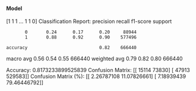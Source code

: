 #### Model
[1 1 1 ... 1 1 0]
Classification Report:
              precision    recall  f1-score   support

           0       0.24      0.17      0.20     88944
           1       0.88      0.92      0.90    577496

    accuracy                           0.82    666440
   macro avg       0.56      0.54      0.55    666440
weighted avg       0.79      0.82      0.80    666440

Accuracy: 0.8173233899525839
Confusion Matrix:
[[ 15114  73830]
 [ 47913 529583]]
Confusion Matrix (%):
[[ 2.26787108 11.07826661]
 [ 7.18939439 79.46446792]]
